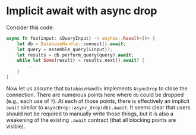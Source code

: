 # Implicit await with async drop

Consider this code:

```rust
async fn foo(input: &QueryInput) -> anyhow::Result<()> {
    let db = DatabaseHandle::connect().await;
    let query = assemble_query(&input)?;
    let results = db.perform_query(query).await;
    while let Some(result) = results.next().await? {
        ...
    }
}
```

Now let us assume that `DatabaseHandle` implements `AsyncDrop` to close the connection. There are numerous points here where `db` could be dropped (e.g., each use of `?`). At each of those points, there is effectively an implicit `await` similar to `AsyncDrop::async_drop(db).await`. It seems clear that users should not be required to manually write those things, but it is also a weakening of the existing `.await` contract (that all blocking points are visible).

